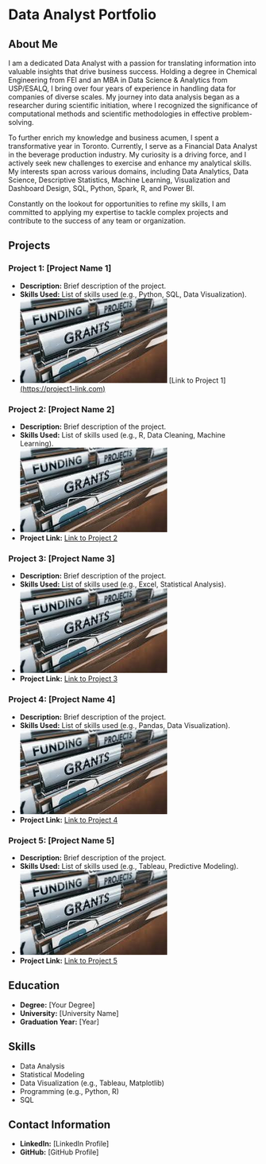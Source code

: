 # Data Analyst Portfolio

## About Me

I am a dedicated Data Analyst with a passion for translating information into valuable insights that drive business success. Holding a degree in Chemical Engineering from FEI and an MBA in Data Science & Analytics from USP/ESALQ, I bring over four years of experience in handling data for companies of diverse scales. My journey into data analysis began as a researcher during scientific initiation, where I recognized the significance of computational methods and scientific methodologies in effective problem-solving.

To further enrich my knowledge and business acumen, I spent a transformative year in Toronto. Currently, I serve as a Financial Data Analyst in the beverage production industry. My curiosity is a driving force, and I actively seek new challenges to exercise and enhance my analytical skills. My interests span across various domains, including Data Analytics, Data Science, Descriptive Statistics, Machine Learning, Visualization and Dashboard Design, SQL, Python, Spark, R, and Power BI.

Constantly on the lookout for opportunities to refine my skills, I am committed to applying my expertise to tackle complex projects and contribute to the success of any team or organization.

## Projects

### Project 1: [Project Name 1]

- **Description:** Brief description of the project.
- **Skills Used:** List of skills used (e.g., Python, SQL, Data Visualization).
- ![Project Image 1](cgp.jpg)
  [Link to Project 1][(https://project1-link.com)](https://pedroscala.github.io/cgc_site/)

### Project 2: [Project Name 2]

- **Description:** Brief description of the project.
- **Skills Used:** List of skills used (e.g., R, Data Cleaning, Machine Learning).
- ![Project Image 2](cgp.jpg)
- **Project Link:** [Link to Project 2](https://project2-link.com)

### Project 3: [Project Name 3]

- **Description:** Brief description of the project.
- **Skills Used:** List of skills used (e.g., Excel, Statistical Analysis).
- ![Project Image 3](cgp.jpg)
- **Project Link:** [Link to Project 3](https://project3-link.com)

### Project 4: [Project Name 4]

- **Description:** Brief description of the project.
- **Skills Used:** List of skills used (e.g., Pandas, Data Visualization).
- ![Project Image 4](cgp.jpg)
- **Project Link:** [Link to Project 4](https://project4-link.com)

### Project 5: [Project Name 5]

- **Description:** Brief description of the project.
- **Skills Used:** List of skills used (e.g., Tableau, Predictive Modeling).
- ![Project Image 5](cgp.jpg)
- **Project Link:** [Link to Project 5](https://project5-link.com)

## Education

- **Degree:** [Your Degree]
- **University:** [University Name]
- **Graduation Year:** [Year]

## Skills

- Data Analysis
- Statistical Modeling
- Data Visualization (e.g., Tableau, Matplotlib)
- Programming (e.g., Python, R)
- SQL

## Contact Information

- **LinkedIn:** [LinkedIn Profile]
- **GitHub:** [GitHub Profile]
